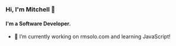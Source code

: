 ### Hi, I'm Mitchell 👋
#### I'm a Software Developer.

- 🔭 I’m currently working on rmsolo.com and learning JavaScript!
